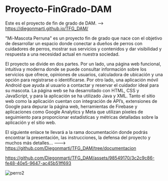 # Proyecto-FinGrado-DAM
Este es el proyecto de fin de grado de DAM. -->    https://diegonmarti.github.io/TFG_DAM/

"Mi-Mascota Perruna" es un proyecto fin de grado que nace con el objetivo de desarrollar un espacio donde conectar a dueños de perros con cuidadores de perros, mostrar sus servicios y
contenidos y dar visibilidad y respuesta a una necesidad actual en nuestra sociedad. 

El proyecto se divide en dos partes. Por un lado, una página web funcional, intuitiva y moderna donde se puede consultar información sobre los servicios que ofrece, opiniones de usuarios,
calculadora de ubicación y una opción para registrarse o identificarse. Por otro lado, una aplicación móvil Android que ayuda al usuario a contactar y reservar el cuidador ideal para su
mascota.
La página web se ha desarrollado con HTML, CSS y JavaScript, y para la aplicación se ha utilizado Java y XML. Tanto el sitio web como la aplicación cuentan con integración de API’s,
extensiones de Google para depurar la página web, herramientas de Firebase y aplicaciones como Google Analytics y Meta que utilizan píxeles de seguimiento para proporcionar estadísticas y métricas detalladas sobre la aplicación y el sitio web.

El siguiente enlace te llevará a la rama documentación donde podrás encontrar la presentación, las instrucciones, la defensa del proyecto y muchos más detalles... --->  https://github.com/Diegonmarti/TFG_DAM/tree/documentacion

https://github.com/Diegonmarti/TFG_DAM/assets/98549170/3c2c9c86-fe48-40e5-9647-ac45b51ff693

![perro2](https://github.com/Diegonmarti/TFG_DAM/assets/98549170/9a92d470-0abc-438e-96ce-ca4844178099)

